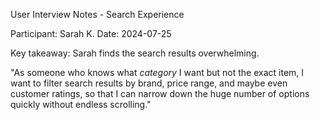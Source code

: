 User Interview Notes - Search Experience

Participant: Sarah K.
Date: 2024-07-25

Key takeaway: Sarah finds the search results overwhelming.

"As someone who knows what *category* I want but not the exact item, I want to filter search results by brand, price range, and maybe even customer ratings, so that I can narrow down the huge number of options quickly without endless scrolling." 